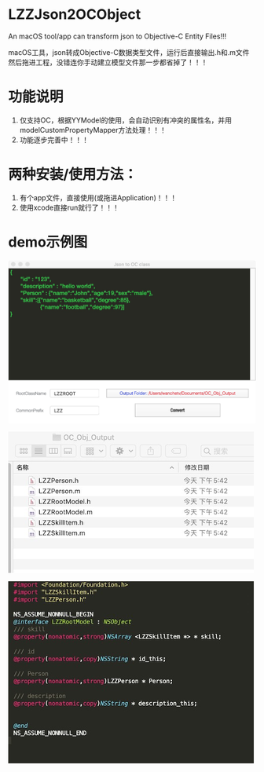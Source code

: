 # LZZJson2OCObject
An macOS tool/app can transform json to Objective-C Entity Files!!!

macOS工具，json转成Objective-C数据类型文件，运行后直接输出.h和.m文件然后拖进工程，没错连你手动建立模型文件那一步都省掉了！！！



# 功能说明

1. 仅支持OC，根据YYModel的使用，会自动识别有冲突的属性名，并用modelCustomPropertyMapper方法处理！！！
2. 功能逐步完善中！！！



# 两种安装/使用方法：

1. 有个app文件，直接使用(或拖进Application)！！！
2. 使用xcode直接run就行了！！！





# demo示例图



![](https://raw.githubusercontent.com/luzizheng/LZZJson2OCObject/master/img/1.jpg)



![](https://raw.githubusercontent.com/luzizheng/LZZJson2OCObject/master/img/2.jpg)



![](https://raw.githubusercontent.com/luzizheng/LZZJson2OCObject/master/img/3.jpg)

